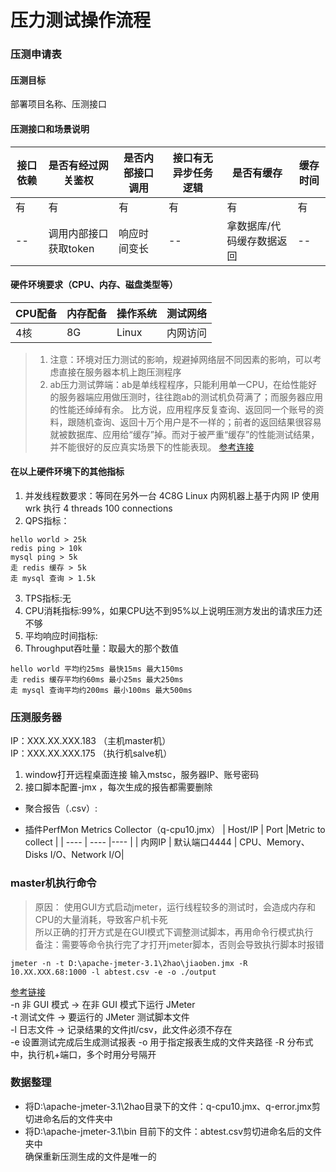 压力测试操作流程
==========
### 压测申请表
#### 压测目标
部署项目名称、压测接口  
#### 压测接口和场景说明

|  接口依赖   | 是否有经过网关鉴权 | 是否内部接口调用 | 接口有无异步任务逻辑 |是否有缓存 |缓存时间 |
|  ----  | ----  |----  |----  |----  |----  |
| 有 | 有 | 有 | 有 | 有 | 有 |
| --  | 调用内部接口获取token |响应时间变长 |-- |拿数据库/代码缓存数据返回 |--|

#### 硬件环境要求（CPU、内存、磁盘类型等）

|CPU配备|内存配备|操作系统|测试网络|
|  ----  | ----  |----  |----  |
|4核|8G|Linux|内网访问|

>  1. 注意：环境对压力测试的影响，规避掉网络层不同因素的影响，可以考虑直接在服务器本机上跑压测程序  
>  2. ab压力测试弊端：ab是单线程程序，只能利用单一CPU，在给性能好的服务器端应用做压测时，往往跑ab的测试机负荷满了；而服务器应用的性能还绰绰有余。
比方说，应用程序反复查询、返回同一个账号的资料，跟随机查询、返回十万个用户是不一样的；前者的返回结果很容易就被数据库、应用给“缓存”掉。而对于被严重“缓存”的性能测试结果，并不能很好的反应真实场景下的性能表现。
[参考连接](https://www.zhihu.com/question/19867883)  

#### 在以上硬件环境下的其他指标
1. 并发线程数要求：等同在另外一台 4C8G Linux 内网机器上基于内网 IP 使用 wrk 执行 4 threads 100 connections
2. QPS指标：
```
hello world > 25k
redis ping > 10k
mysql ping > 5k
走 redis 缓存 > 5k
走 mysql 查询 > 1.5k
```
3. TPS指标:无
4. CPU消耗指标:99%，如果CPU达不到95%以上说明压测方发出的请求压力还不够
5. 平均响应时间指标:
6. Throughput吞吐量：取最大的那个数值
```buildoutcfg
hello world 平均约25ms 最快15ms 最大150ms
走 redis 缓存平均约60ms 最小25ms 最大250ms
走 mysql 查询平均约200ms 最小100ms 最大500ms
```

### 压测服务器
IP：XXX.XX.XXX.183 （主机master机）  
IP：XXX.XX.XXX.175 （执行机salve机）

1. window打开远程桌面连接 输入mstsc，服务器IP、账号密码
2. 接口脚本配置-jmx ，每次生成的报告都需要删除 
- 聚合报告（.csv）:  


- 插件PerfMon Metrics Collector（q-cpu10.jmx）
|  Host/IP   | Port |Metric to collect | 
|  ----  | ----  |----  |
|  内网IP  | 默认端口4444  | CPU、Memory、Disks I/O、Network I/O|

### master机执行命令
> 原因：
使用GUI方式启动jmeter，运行线程较多的测试时，会造成内存和CPU的大量消耗，导致客户机卡死  
> 所以正确的打开方式是在GUI模式下调整测试脚本，再用命令行模式执行    
> 备注：需要等命令执行完了才打开jmeter脚本，否则会导致执行脚本时报错
```buildoutcfg
jmeter -n -t D:\apache-jmeter-3.1\2hao\jiaoben.jmx -R 10.XX.XXX.68:1000 -l abtest.csv -e -o ./output
```
[参考链接](https://www.cnblogs.com/kongzhongqijing/p/7216693.html)  
-n 非 GUI 模式 -> 在非 GUI 模式下运行 JMeter  
-t 测试文件 -> 要运行的 JMeter 测试脚本文件  
-l 日志文件 -> 记录结果的文件jtl/csv，此文件必须不存在  
-e 设置测试完成后生成测试报表
-o 用于指定报表生成的文件夹路径
-R 分布式中，执行机+端口，多个时用分号隔开

### 数据整理
- 将D:\apache-jmeter-3.1\2hao目录下的文件：q-cpu10.jmx、q-error.jmx剪切进命名后的文件夹中
- 将D:\apache-jmeter-3.1\bin     目前下的文件：abtest.csv剪切进命名后的文件夹中  
确保重新压测生成的文件是唯一的 
